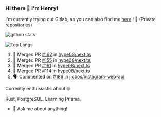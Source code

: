 ### Hi there 👋 I'm Henry! 
I'm currently trying out Gitlab, so you can also find me [here](https://gitlab.com/hype08/) ! 🦊 (Private repositories)


![github stats](https://github-readme-stats.vercel.app/api?username=hype08&show_icons=true) 

![Top Langs](https://github-readme-stats.vercel.app/api/top-langs/?username=hype08) 


<!--
**hype08/hype08** is a ✨ _special_ ✨ repository because its `README.md` (this file) appears on your GitHub profile.

---

### :zap: Recent Activity

<!--START_SECTION:activity-->
1. 🎉 Merged PR [#162](https://github.com/hype08/next.ts/pull/162) in [hype08/next.ts](https://github.com/hype08/next.ts)
2. 🎉 Merged PR [#155](https://github.com/hype08/next.ts/pull/155) in [hype08/next.ts](https://github.com/hype08/next.ts)
3. 🎉 Merged PR [#161](https://github.com/hype08/next.ts/pull/161) in [hype08/next.ts](https://github.com/hype08/next.ts)
4. 🎉 Merged PR [#114](https://github.com/hype08/next.ts/pull/114) in [hype08/next.ts](https://github.com/hype08/next.ts)
5. 🗣 Commented on [#186](https://github.com/jlobos/instagram-web-api/issues/186) in [jlobos/instagram-web-api](https://github.com/jlobos/instagram-web-api)


<!--END_SECTION:activity-->


Currently enthusiastic about 🤓

Rust, PostgreSQL. Learning Prisma.

- 💬 Ask me about anything!
